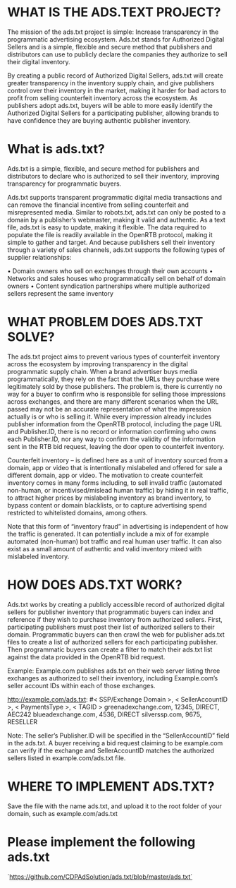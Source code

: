 # WHAT IS THE ADS.TEXT PROJECT?

The mission of the ads.txt project is simple: Increase transparency in the programmatic advertising ecosystem. Ads.txt stands for Authorized Digital Sellers and is a simple, flexible and secure method that publishers and distributors can use to publicly declare the companies they authorize to sell their digital inventory.

By creating a public record of Authorized Digital Sellers, ads.txt will create greater transparency in the inventory supply chain, and give publishers control over their inventory in the market, making it harder for bad actors to profit from selling counterfeit inventory across the ecosystem. As publishers adopt ads.txt, buyers will be able to more easily identify the Authorized Digital Sellers for a participating publisher, allowing brands to have confidence they are buying authentic publisher inventory.

# What is ads.txt?
Ads.txt is a simple, flexible, and secure method for publishers and distributors to declare who is authorized to sell their inventory, improving transparency for programmatic buyers.

Ads.txt supports transparent programmatic digital media transactions and can remove the financial incentive from selling counterfeit and misrepresented media. Similar to robots.txt, ads.txt can only be posted to a domain by a publisher’s webmaster, making it valid and authentic. As a text file, ads.txt is easy to update, making it flexible. The data required to populate the file is readily available in the OpenRTB protocol, making it simple to gather and target. And because publishers sell their inventory through a variety of sales channels, ads.txt supports the following types of supplier relationships:

•	Domain owners who sell on exchanges through their own accounts
•	Networks and sales houses who programmatically sell on behalf of domain owners
•	Content syndication partnerships where multiple authorized sellers represent the same inventory

# WHAT PROBLEM DOES ADS.TXT SOLVE?

The ads.txt project aims to prevent various types of counterfeit inventory across the ecosystem by improving transparency in the digital programmatic supply chain.
When a brand advertiser buys media programmatically, they rely on the fact that the URLs they purchase were legitimately sold by those publishers. The problem is, there is currently no way for a buyer to confirm who is responsible for selling those impressions across exchanges, and there are many different scenarios when the URL passed may not be an accurate representation of what the impression actually is or who is selling it. While every impression already includes publisher information from the OpenRTB protocol, including the page URL and Publisher.ID, there is no record or information confirming who owns each Publisher.ID, nor any way to confirm the validity of the information sent in the RTB bid request, leaving the door open to counterfeit inventory.

Counterfeit inventory – is defined here as a unit of inventory sourced from a domain, app or video that is intentionally mislabeled and offered for sale a different domain, app or video. The motivation to create counterfeit inventory comes in many forms including, to sell invalid traffic (automated non-human, or incentivised/mislead human traffic) by hiding it in real traffic, to attract higher prices by mislabeling inventory as brand inventory, to bypass content or domain blacklists, or to capture advertising spend restricted to whitelisted domains, among others.

Note that this form of “inventory fraud” in advertising is independent of how the traffic is generated. It can potentially include a mix of for example automated (non-human) bot traffic and real human user traffic. It can also exist as a small amount of authentic and valid inventory mixed with mislabeled inventory.

# HOW DOES ADS.TXT WORK?
Ads.txt works by creating a publicly accessible record of authorized digital sellers for publisher inventory that programmatic buyers can index and reference if they wish to purchase inventory from authorized sellers. First, participating publishers must post their list of authorized sellers to their domain. Programmatic buyers can then crawl the web for publisher ads.txt files to create a list of authorized sellers for each participating publisher. Then programmatic buyers can create a filter to match their ads.txt list against the data provided in the OpenRTB bid request.

Example: Example.com publishes ads.txt on their web server listing three exchanges as authorized to sell their inventory, including Example.com’s seller account IDs within each of those exchanges.

http://example.com/ads.txt:
#< SSP/Exchange Domain >, < SellerAccountID >, < PaymentsType >, < TAGID >
greenadexchange.com, 12345, DIRECT, AEC242
blueadexchange.com, 4536, DIRECT
silverssp.com, 9675, RESELLER

Note: The seller’s Publisher.ID will be specified in the “SellerAccountID” field in the ads.txt.
A buyer receiving a bid request claiming to be example.com can verify if the exchange and SellerAccountID matches the authorized sellers listed in example.com/ads.txt file.

# WHERE TO IMPLEMENT ADS.TXT?
Save the file with the name ads.txt, and upload it to the root folder of your domain, such as example.com/ads.txt

# Please implement the following ads.txt
´https://github.com/CDPAdSolution/ads.txt/blob/master/ads.txt´
